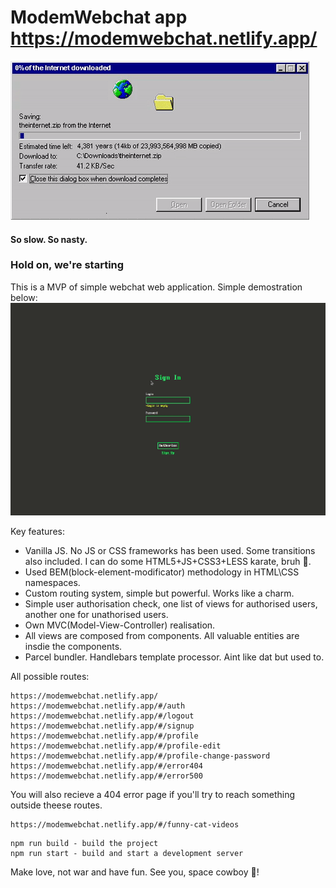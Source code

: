# ModemWebchat app https://modemwebchat.netlify.app/

![I mean theeese times, you know.](/github/slow_file_copy.gif)
#### So slow. So nasty.

### Hold on, we're starting
This is a MVP of simple webchat web application. 
Simple demostration below:
![I mean theeese times, you know.](/github/modemwebchat.gif)

Key features:
- Vanilla JS. No JS or CSS frameworks has been used. Some transitions also included. I can do some HTML5+JS+CSS3+LESS karate, bruh :vulcan_salute:. 
- Used BEM(block-element-modificator) methodology in HTML\CSS namespaces. 
- Custom routing system, simple but powerful. Works like a charm.
- Simple user authorisation check, one list of views for authorised users, another one for unathorised users.
- Own MVC(Model-View-Controller) realisation.
- All views are composed from components. All valuable entities are insdie the components.  
- Parcel bundler. Handlebars template processor. Aint like dat but used to.

All possible routes:
```
https://modemwebchat.netlify.app/
https://modemwebchat.netlify.app/#/auth
https://modemwebchat.netlify.app/#/logout
https://modemwebchat.netlify.app/#/signup
https://modemwebchat.netlify.app/#/profile
https://modemwebchat.netlify.app/#/profile-edit
https://modemwebchat.netlify.app/#/profile-change-password
https://modemwebchat.netlify.app/#/error404
https://modemwebchat.netlify.app/#/error500
```

You will also recieve a 404 error page if you'll try to reach something outside theese routes. 
```
https://modemwebchat.netlify.app/#/funny-cat-videos
```

```
npm run build - build the project
npm run start - build and start a development server
```

Make love, not war and have fun. See you, space cowboy :metal:!